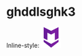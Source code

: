 # ghddlsghk3


Inline-style: 
![alt text](https://github.com/adam-p/markdown-here/raw/master/src/common/images/icon48.png "Logo Title Text 1")
